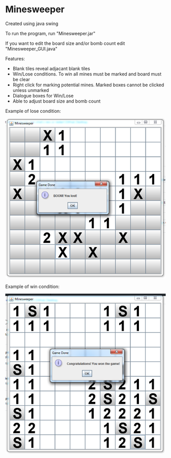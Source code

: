 # Minesweeper
Created using java swing

To run the program, run "Minesweeper.jar"

If you want to edit the board size and/or bomb count edit "Minesweeper_GUI.java"

Features:
 - Blank tiles reveal adjacant blank tiles
 - Win/Lose conditions. To win all mines must be marked and board must be clear
 - Right click for marking potential mines. Marked boxes cannot be clicked unless unmarked
 - Dialogue boxes for Win/Lose
 - Able to adjust board size and bomb count
 
Example of lose condition:

![alt text](https://github.com/J0K3Rn/Minesweeper/blob/master/example_lose.png?raw=true) 

Example of win condition:

![alt text](https://github.com/J0K3Rn/Minesweeper/blob/master/example_win.png?raw=true) 